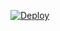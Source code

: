[![Deploy](https://www.herokucdn.com/deploy/button.png)](https://dashboard.heroku.com/new?template=https://github.com/mixonmonx/dxy) 